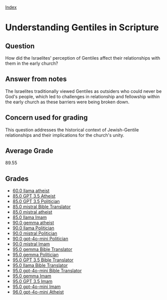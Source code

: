 
[Index](../index.md)
# Understanding Gentiles in Scripture
## Question
How did the Israelites' perception of Gentiles affect their relationships with them in the early church?

## Answer from notes
The Israelites traditionally viewed Gentiles as outsiders who could never be God's people, which led to challenges in relationship and fellowship within the early church as these barriers were being broken down.

## Concern used for grading
This question addresses the historical context of Jewish-Gentile relationships and their implications for the church's unity.

## Average Grade
89.55

## Grades
 * [60.0 llama atheist](../answers/llama_atheist/Understanding_Gentiles_in_Scripture.md)
 * [85.0 GPT 3.5 Atheist](../answers/GPT_3.5_Atheist/Understanding_Gentiles_in_Scripture.md)
 * [85.0 GPT 3.5 Politician](../answers/GPT_3.5_Politician/Understanding_Gentiles_in_Scripture.md)
 * [85.0 mistral Bible Translator](../answers/mistral_Bible_Translator/Understanding_Gentiles_in_Scripture.md)
 * [85.0 mistral atheist](../answers/mistral_atheist/Understanding_Gentiles_in_Scripture.md)
 * [85.0 llama Imam](../answers/llama_Imam/Understanding_Gentiles_in_Scripture.md)
 * [90.0 gemma atheist](../answers/gemma_atheist/Understanding_Gentiles_in_Scripture.md)
 * [90.0 llama Politician](../answers/llama_Politician/Understanding_Gentiles_in_Scripture.md)
 * [90.0 mistral Politician](../answers/mistral_Politician/Understanding_Gentiles_in_Scripture.md)
 * [90.0 gpt-4o-mini Politician](../answers/gpt-4o-mini_Politician/Understanding_Gentiles_in_Scripture.md)
 * [90.0 mistral Imam](../answers/mistral_Imam/Understanding_Gentiles_in_Scripture.md)
 * [95.0 gemma Bible Translator](../answers/gemma_Bible_Translator/Understanding_Gentiles_in_Scripture.md)
 * [95.0 gemma Politician](../answers/gemma_Politician/Understanding_Gentiles_in_Scripture.md)
 * [95.0 GPT 3.5 Bible Translator](../answers/GPT_3.5_Bible_Translator/Understanding_Gentiles_in_Scripture.md)
 * [95.0 llama Bible Translator](../answers/llama_Bible_Translator/Understanding_Gentiles_in_Scripture.md)
 * [95.0 gpt-4o-mini Bible Translator](../answers/gpt-4o-mini_Bible_Translator/Understanding_Gentiles_in_Scripture.md)
 * [95.0 gemma Imam](../answers/gemma_Imam/Understanding_Gentiles_in_Scripture.md)
 * [95.0 GPT 3.5 Imam](../answers/GPT_3.5_Imam/Understanding_Gentiles_in_Scripture.md)
 * [95.0 gpt-4o-mini Imam](../answers/gpt-4o-mini_Imam/Understanding_Gentiles_in_Scripture.md)
 * [96.0 gpt-4o-mini Atheist](../answers/gpt-4o-mini_Atheist/Understanding_Gentiles_in_Scripture.md)
